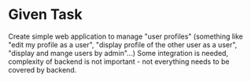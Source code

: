 # Given Task

Create simple web application to manage "user profiles" (something like "edit my profile as a user", "display profile of the other user as a user", "display and mange users by admin"...)
Some integration is needed, complexity of backend is not important - not everything needs to be covered by backend.
